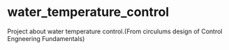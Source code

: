 # water_temperature_control
 Project about water temperature control.(From circulums design of Control Engneering Fundamentals)

